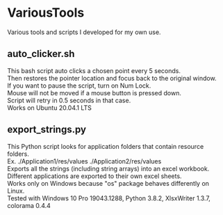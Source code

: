 # VariousTools
Various tools and scripts I developed for my own use.

## auto_clicker.sh
This bash script auto clicks a chosen point every 5 seconds.\
Then restores the pointer location and focus back to the original window.\
If you want to pause the script, turn on Num Lock.\
Mouse will not be moved if a mouse button is pressed down.\
Script will retry in 0.5 seconds in that case.\
Works on Ubuntu 20.04.1 LTS

## export_strings.py
This Python script looks for application folders that contain resource folders.\
Ex. ./Application1/res/values ./Application2/res/values \
Exports all the strings (including string arrays) into an excel workbook. \
Different applications are exported to their own excel sheets. \
Works only on Windows because "os" package behaves differently on Linux. \
Tested with Windows 10 Pro 19043.1288, Python 3.8.2, XlsxWriter 1.3.7, colorama 0.4.4
